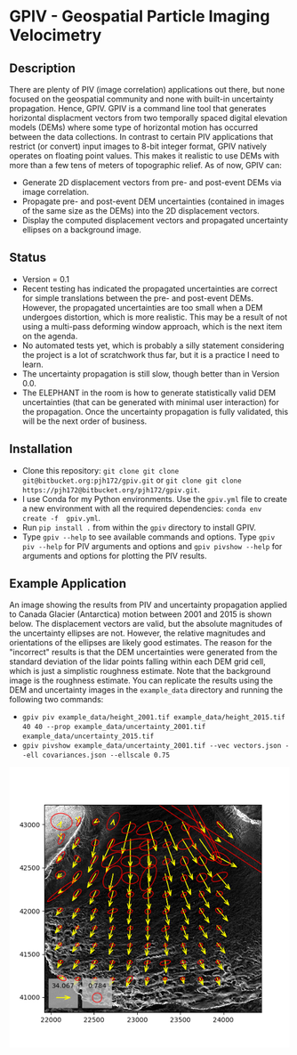 # GPIV - Geospatial Particle Imaging Velocimetry

## Description
There are plenty of PIV (image correlation) applications out there, but none focused on the geospatial community and none with built-in uncertainty propagation. Hence, GPIV. GPIV is a command line tool that generates horizontal displacment vectors from two temporally spaced digital elevation models (DEMs) where some type of horizontal motion has occurred between the data collections. In contrast to certain PIV applications that restrict (or convert) input images to 8-bit integer format, GPIV natively operates on floating point values. This makes it realistic to use DEMs with more than a few tens of meters of topographic relief. As of now, GPIV can:

* Generate 2D displacement vectors from pre- and post-event DEMs via image correlation.
* Propagate pre- and post-event DEM uncertainties (contained in images of the same size as the DEMs) into the 2D displacement vectors.
* Display the computed displacement vectors and propagated uncertainty ellipses on a background image.  

## Status
* Version = 0.1
* Recent testing has indicated the propagated uncertainties are correct for simple translations between the pre- and post-event DEMs. However, the propagated uncertainties are too small when a DEM undergoes distortion, which is more realistic. This may be a result of not using a multi-pass deforming window approach, which is the next item on the agenda.
* No automated tests yet, which is probably a silly statement considering the project is a lot of scratchwork thus far, but it is a practice I need to learn.
* The uncertainty propagation is still slow, though better than in Version 0.0. 
* The ELEPHANT in the room is how to generate statistically valid DEM uncertainties (that can be generated with minimal user interaction) for the propagation. Once the uncertainty propagation is fully validated, this will be the next order of business. 

## Installation
* Clone this repository: `git clone git clone git@bitbucket.org:pjh172/gpiv.git` or `git clone git clone https://pjh172@bitbucket.org/pjh172/gpiv.git`.
* I use Conda for my Python environments. Use the `gpiv.yml` file to create a new environment with all the required dependencies: `conda env create -f  gpiv.yml`.
* Run `pip install .` from within the `gpiv` directory to install GPIV.
* Type `gpiv --help` to see available commands and options. Type `gpiv piv --help` for PIV arguments and options and `gpiv pivshow --help` for arguments and options for plotting the PIV results.

## Example Application
An image showing the results from PIV and uncertainty propagation applied to Canada Glacier (Antarctica) motion between 2001 and 2015 is shown below. The displacement vectors are valid, but the absolute magnitudes of the uncertainty ellipses are not. However, the relative magnitudes and orientations of the ellipses are likely good estimates. The reason for the "incorrect" results is that the DEM uncertainties were generated from the standard deviation of the lidar points falling within each DEM grid cell, which is just a simplistic roughness estimate. Note that the background image is the roughness estimate. You can replicate the results using the DEM and uncertainty images in the `example_data` directory and running the following two commands:

* `gpiv piv example_data/height_2001.tif example_data/height_2015.tif 40 40 --prop example_data/uncertainty_2001.tif example_data/uncertainty_2015.tif`
* `gpiv pivshow example_data/uncertainty_2001.tif --vec vectors.json --ell covariances.json --ellscale 0.75`

![Example GPIV Results](example_data/example.png)